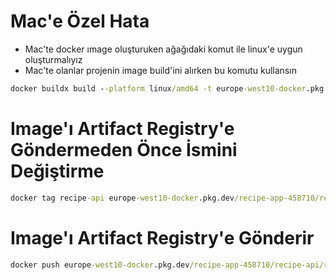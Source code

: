 # Mac'e Özel Hata

- Mac'te docker ımage oluşturuken ağağıdaki komut ile linux'e uygun oluşturmalıyız
- Mac'te olanlar projenin image build'ini alırken bu komutu kullansın

```cmd
docker buildx build --platform linux/amd64 -t europe-west10-docker.pkg.dev/recipe-app-458710/recipe-api/recipe-api .
```

# Image'ı Artifact Registry'e Göndermeden Önce İsmini Değiştirme

```cmd
docker tag recipe-api europe-west10-docker.pkg.dev/recipe-app-458710/recipe-api/recipe-api
```

# Image'ı Artifact Registry'e Gönderir

```cmd
docker push europe-west10-docker.pkg.dev/recipe-app-458710/recipe-api/recipe-api
```

```

```
